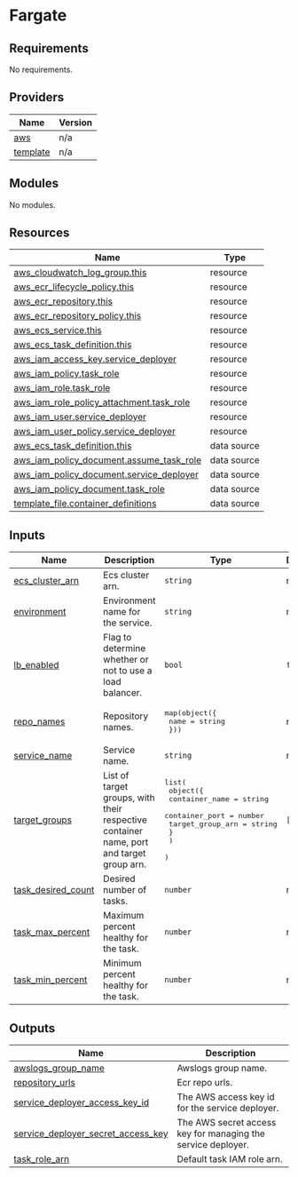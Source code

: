 # Fargate

<!-- BEGIN_TF_DOCS -->
## Requirements

No requirements.

## Providers

| Name | Version |
|------|---------|
| <a name="provider_aws"></a> [aws](#provider\_aws) | n/a |
| <a name="provider_template"></a> [template](#provider\_template) | n/a |

## Modules

No modules.

## Resources

| Name | Type |
|------|------|
| [aws_cloudwatch_log_group.this](https://registry.terraform.io/providers/hashicorp/aws/latest/docs/resources/cloudwatch_log_group) | resource |
| [aws_ecr_lifecycle_policy.this](https://registry.terraform.io/providers/hashicorp/aws/latest/docs/resources/ecr_lifecycle_policy) | resource |
| [aws_ecr_repository.this](https://registry.terraform.io/providers/hashicorp/aws/latest/docs/resources/ecr_repository) | resource |
| [aws_ecr_repository_policy.this](https://registry.terraform.io/providers/hashicorp/aws/latest/docs/resources/ecr_repository_policy) | resource |
| [aws_ecs_service.this](https://registry.terraform.io/providers/hashicorp/aws/latest/docs/resources/ecs_service) | resource |
| [aws_ecs_task_definition.this](https://registry.terraform.io/providers/hashicorp/aws/latest/docs/resources/ecs_task_definition) | resource |
| [aws_iam_access_key.service_deployer](https://registry.terraform.io/providers/hashicorp/aws/latest/docs/resources/iam_access_key) | resource |
| [aws_iam_policy.task_role](https://registry.terraform.io/providers/hashicorp/aws/latest/docs/resources/iam_policy) | resource |
| [aws_iam_role.task_role](https://registry.terraform.io/providers/hashicorp/aws/latest/docs/resources/iam_role) | resource |
| [aws_iam_role_policy_attachment.task_role](https://registry.terraform.io/providers/hashicorp/aws/latest/docs/resources/iam_role_policy_attachment) | resource |
| [aws_iam_user.service_deployer](https://registry.terraform.io/providers/hashicorp/aws/latest/docs/resources/iam_user) | resource |
| [aws_iam_user_policy.service_deployer](https://registry.terraform.io/providers/hashicorp/aws/latest/docs/resources/iam_user_policy) | resource |
| [aws_ecs_task_definition.this](https://registry.terraform.io/providers/hashicorp/aws/latest/docs/data-sources/ecs_task_definition) | data source |
| [aws_iam_policy_document.assume_task_role](https://registry.terraform.io/providers/hashicorp/aws/latest/docs/data-sources/iam_policy_document) | data source |
| [aws_iam_policy_document.service_deployer](https://registry.terraform.io/providers/hashicorp/aws/latest/docs/data-sources/iam_policy_document) | data source |
| [aws_iam_policy_document.task_role](https://registry.terraform.io/providers/hashicorp/aws/latest/docs/data-sources/iam_policy_document) | data source |
| [template_file.container_definitions](https://registry.terraform.io/providers/hashicorp/template/latest/docs/data-sources/file) | data source |

## Inputs

| Name | Description | Type | Default | Required |
|------|-------------|------|---------|:--------:|
| <a name="input_ecs_cluster_arn"></a> [ecs\_cluster\_arn](#input\_ecs\_cluster\_arn) | Ecs cluster arn. | `string` | n/a | yes |
| <a name="input_environment"></a> [environment](#input\_environment) | Environment name for the service. | `string` | n/a | yes |
| <a name="input_lb_enabled"></a> [lb\_enabled](#input\_lb\_enabled) | Flag to determine whether or not to use a load balancer. | `bool` | `false` | no |
| <a name="input_repo_names"></a> [repo\_names](#input\_repo\_names) | Repository names. | <pre>map(object({<br>    name = string<br>  }))</pre> | n/a | yes |
| <a name="input_service_name"></a> [service\_name](#input\_service\_name) | Service name. | `string` | n/a | yes |
| <a name="input_target_groups"></a> [target\_groups](#input\_target\_groups) | List of target groups, with their respective container name, port and target group arn. | <pre>list(<br>    object({<br>      container_name   = string<br>      container_port   = number<br>      target_group_arn = string<br>      }<br>    )<br>  )</pre> | `[]` | no |
| <a name="input_task_desired_count"></a> [task\_desired\_count](#input\_task\_desired\_count) | Desired number of tasks. | `number` | n/a | yes |
| <a name="input_task_max_percent"></a> [task\_max\_percent](#input\_task\_max\_percent) | Maximum percent healthy for the task. | `number` | n/a | yes |
| <a name="input_task_min_percent"></a> [task\_min\_percent](#input\_task\_min\_percent) | Minimum percent healthy for the task. | `number` | n/a | yes |

## Outputs

| Name | Description |
|------|-------------|
| <a name="output_awslogs_group_name"></a> [awslogs\_group\_name](#output\_awslogs\_group\_name) | Awslogs group name. |
| <a name="output_repository_urls"></a> [repository\_urls](#output\_repository\_urls) | Ecr repo urls. |
| <a name="output_service_deployer_access_key_id"></a> [service\_deployer\_access\_key\_id](#output\_service\_deployer\_access\_key\_id) | The AWS access key id for the service deployer. |
| <a name="output_service_deployer_secret_access_key"></a> [service\_deployer\_secret\_access\_key](#output\_service\_deployer\_secret\_access\_key) | The AWS secret access key for managing the service deployer. |
| <a name="output_task_role_arn"></a> [task\_role\_arn](#output\_task\_role\_arn) | Default task IAM role arn. |
<!-- END_TF_DOCS -->
